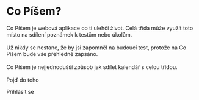 <div className="flex flex-col justify-center items-center space-y-5 mt-10 m-5">
      <h1 className="text-center text-6xl font-semibold">Co Píšem?</h1>
      <p className="text-center text-2xl">
        Co Píšem je webová aplikace co ti ulehčí život. Celá třída může využít
        toto místo na sdílení poznámek k testům nebo úkolům. <br />
        <br /> Už nikdy se nestane, že by jsi zapomněl na budoucí test, protože
        na Co Píšem bude vše přehledně zapsáno. <br />
        <br />
        Co Píšem je nejjednodušší způsob jak sdílet kalendář s celou třídou.
        <br />
        <br />
        Pojď do toho
      </p>
      <Link
        href="/api/auth/signin"
        className="btn btn-primary w-1/2 h-16 text-xl text-center"
      >
        Přihlásit se
      </Link>
    </div>